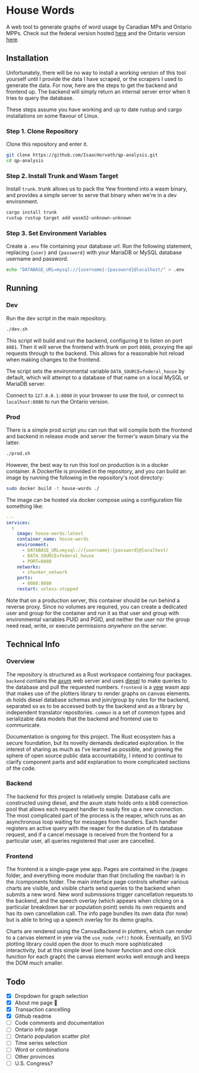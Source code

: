 # House Words
A web tool to generate graphs of word usage by Canadian MPs and Ontario MPPs. Check out the federal version hosted [here](https://housewords.chunkerbunker.cc/) and the Ontario version [here](https://queens-park.chunkerbunker.cc/).

## Installation
Unfortunately, there will be no way to install a *working* version of this tool yourself until I provide the data I have scraped, or the scrapers I used to generate the data. For now, here are the steps to get the backend and frontend up. The backend will simply return an internal server error when it tries to query the database.

These steps assume you have working and up to date rustup and cargo installations on some flavour of Linux.

### Step 1. Clone Repository
Clone this repository and enter it.

```sh
git clone https://github.com/IsaacHorvath/qp-analysis.git
cd qp-analysis
```

### Step 2. Install Trunk and Wasm Target
Install `trunk`. trunk allows us to pack the Yew frontend into a wasm binary, and provides a simple server to serve that binary when we're in a dev environment.

```sh
cargo install trunk
rustup rustup target add wasm32-unknown-unknown
```

### Step 3. Set Environment Variables
Create a `.env` file containing your database url. Run the following statement, replacing `{user}` and `{password}` with your MariaDB or MySQL database username and password.

```sh
echo "DATABASE_URL=mysql://{username}:{password}@localhost/" > .env
```

## Running

### Dev
Run the dev script in the main repository.

```sh
./dev.sh
```

This script will build and run the backend, configuring it to listen on port `8081`. Then it will serve the frontend with trunk on port `8080`, proxying the api requests through to the backend. This allows for a reasonable hot reload when making changes to the frontend.

The script sets the environmental variable `DATA_SOURCE=federal_house` by default, which will attempt to a database of that name on a local MySQL or MariaDB server.

Connect to `127.0.0.1:8080` in your browser to use the tool, or connect to `localhost:8080` to run the Ontario version.

### Prod
There is a simple prod script you can run that will compile both the frontend and backend in release mode and server the former's wasm binary via the latter.

```sh
./prod.sh
```

However, the best way to run this tool on production is in a docker container. A Dockerfile is provided in the repository, and you can build an image by running the following in the repository's root directory:

```sh
sudo docker build -t house-words ./
```

The image can be hosted via docker compose using a configuration file something like:

```yaml
---
services:
  :
    image: house-words:latest
    container_name: house-words
    environment:
      - DATABASE_URL=mysql://{username}:{password}@localhost/
      - DATA_SOURCE=federal_house
      - PORT=8080
    networks:
      - chunker_network
    ports:
      - 8080:8080
    restart: unless-stopped
```

Note that on a production server, this container should be run behind a reverse proxy. Since no volumes are required, you can create a dedicated user and group for the container and run it as that user and group with environmental variables PUID and PGID, and neither the user nor the group need read, write, or execute permissions *anywhere* on the server.

## Technical Info

### Overview
The repository is structured as a Rust workspace containing four packages. `backend` contains the [axum](https://crates.io/crates/axum/) web server and uses [diesel](https://crates.io/crates/diesel) to make queries to the database and pull the requested numbers. `frontend` is a [yew](https://crates.io/crates/yew) wasm app that makes use of the plotters library to render graphs on canvas elements. `db` holds diesel database schemas and join/group by rules for the backend, separated so as to be accessed both by the backend and as a library by independent translator repositories. `common` is a set of common types and serializable data models that the backend and frontend use to communicate.

Documentation is ongoing for this project. The Rust ecosystem has a secure foundation, but its novelty demands dedicated exploration. In the interest of sharing as much as I've learned as possible, and growing the sphere of open source public data accountability, I intend to continue to clarify component parts and add explanation to more complicated sections of the code.

### Backend
The backend for this project is relatively simple. Database calls are constructed using diesel, and the axum state holds onto a bb8 connection pool that allows each request handler to easily fire up a new connection. The most complicated part of the process is the reaper, which runs as an asynchronous loop waiting for messages from handlers. Each handler registers an active query with the reaper for the duration of its database request, and if a cancel message is received from the frontend for a particular user, all queries registered that user are cancelled.

### Frontend
The frontend is a single-page yew app. Pages are contained in the /pages folder, and everything more modular than that (including the navbar) is in the /components folder. The main interface page controls whether various charts are visible, and visible charts send queries to the backend when submits a new word. New word submissions trigger cancellation requests to the backend, and the speech overlay (which appears when clicking on a particular breakdown bar or population point) sends its own requests and has its own cancellation call. The info page bundles its own data (for now) but is able to bring up a speech overlay for its demo graphs.

Charts are rendered using the CanvasBackend in plotters, which can render to a canvas element in yew via the `use_node_ref()` hook. Eventually, an SVG plotting library could open the door to much more sophisticated interactivity, but at this simple level (one hover function and one click function for each graph) the canvas element works well enough and keeps the DOM much smaller.

## Todo
- [x] Dropdown for graph selection
- [x] About me page 🫣
- [x] Transaction cancelling
- [x] Github readme
- [ ] Code comments and documentation
- [ ] Ontario info page
- [ ] Ontario population scatter plot
- [ ] Time series selection
- [ ] Word or combinations
- [ ] Other provinces
- [ ] U.S. Congress?
